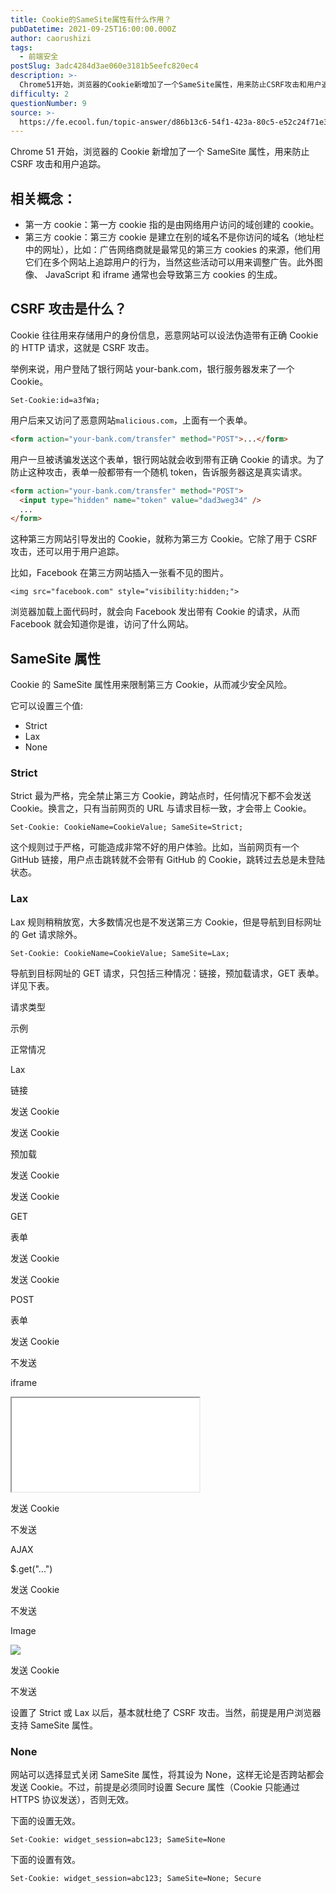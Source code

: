 ```yaml
---
title: Cookie的SameSite属性有什么作用？
pubDatetime: 2021-09-25T16:00:00.000Z
author: caorushizi
tags:
  - 前端安全
postSlug: 3adc4284d3ae060e3181b5eefc820ec4
description: >-
  Chrome51开始，浏览器的Cookie新增加了一个SameSite属性，用来防止CSRF攻击和用户追踪。相关概念：-----*第一方cookie：第一方cookie指的是由网络用户访问的域创建的c
difficulty: 2
questionNumber: 9
source: >-
  https://fe.ecool.fun/topic-answer/d86b13c6-54f1-423a-80c5-e52c24f71e30?orderBy=updateTime&order=desc&tagId=21
---
```


Chrome 51 开始，浏览器的 Cookie 新增加了一个 SameSite 属性，用来防止 CSRF 攻击和用户追踪。

## 相关概念：

- 第一方 cookie：第一方 cookie 指的是由网络用户访问的域创建的 cookie。
- 第三方 cookie：第三方 cookie 是建立在别的域名不是你访问的域名（地址栏中的网址），比如：广告网络商就是最常见的第三方 cookies 的来源，他们用它们在多个网站上追踪用户的行为，当然这些活动可以用来调整广告。此外图像、 JavaScript 和 iframe 通常也会导致第三方 cookies 的生成。

## CSRF 攻击是什么？

Cookie 往往用来存储用户的身份信息，恶意网站可以设法伪造带有正确 Cookie 的 HTTP 请求，这就是 CSRF 攻击。

举例来说，用户登陆了银行网站 your-bank.com，银行服务器发来了一个 Cookie。

    Set-Cookie:id=a3fWa;

用户后来又访问了恶意网站`malicious.com`，上面有一个表单。

```html
<form action="your-bank.com/transfer" method="POST">...</form>
```

用户一旦被诱骗发送这个表单，银行网站就会收到带有正确 Cookie 的请求。为了防止这种攻击，表单一般都带有一个随机 token，告诉服务器这是真实请求。

```html
<form action="your-bank.com/transfer" method="POST">
  <input type="hidden" name="token" value="dad3weg34" />
  ...
</form>
```

这种第三方网站引导发出的 Cookie，就称为第三方 Cookie。它除了用于 CSRF 攻击，还可以用于用户追踪。

比如，Facebook 在第三方网站插入一张看不见的图片。

    <img src="facebook.com" style="visibility:hidden;">

浏览器加载上面代码时，就会向 Facebook 发出带有 Cookie 的请求，从而 Facebook 就会知道你是谁，访问了什么网站。

## SameSite 属性

Cookie 的 SameSite 属性用来限制第三方 Cookie，从而减少安全风险。

它可以设置三个值:

- Strict
- Lax
- None

### Strict

Strict 最为严格，完全禁止第三方 Cookie，跨站点时，任何情况下都不会发送 Cookie。换言之，只有当前网页的 URL 与请求目标一致，才会带上 Cookie。

    Set-Cookie: CookieName=CookieValue; SameSite=Strict;

这个规则过于严格，可能造成非常不好的用户体验。比如，当前网页有一个 GitHub 链接，用户点击跳转就不会带有 GitHub 的 Cookie，跳转过去总是未登陆状态。

### Lax

Lax 规则稍稍放宽，大多数情况也是不发送第三方 Cookie，但是导航到目标网址的 Get 请求除外。

    Set-Cookie: CookieName=CookieValue; SameSite=Lax;

导航到目标网址的 GET 请求，只包括三种情况：链接，预加载请求，GET 表单。详见下表。

请求类型

示例

正常情况

Lax

链接

<a href="..."></a>

发送 Cookie

发送 Cookie

预加载

<link rel="prerender" href="..."/>

发送 Cookie

发送 Cookie

GET

表单 <form method="GET" action="...">

发送 Cookie

发送 Cookie

POST

表单 <form method="POST" action="...">

发送 Cookie

不发送

iframe

<iframe src="..."></iframe>

发送 Cookie

不发送

AJAX

$.get("...")

发送 Cookie

不发送

Image

<img src="...">

发送 Cookie

不发送

设置了 Strict 或 Lax 以后，基本就杜绝了 CSRF 攻击。当然，前提是用户浏览器支持 SameSite 属性。

### None

网站可以选择显式关闭 SameSite 属性，将其设为 None，这样无论是否跨站都会发送 Cookie。不过，前提是必须同时设置 Secure 属性（Cookie 只能通过 HTTPS 协议发送），否则无效。

下面的设置无效。

    Set-Cookie: widget_session=abc123; SameSite=None

下面的设置有效。

    Set-Cookie: widget_session=abc123; SameSite=None; Secure
